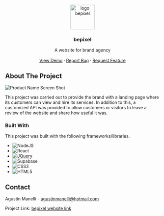 <!-- PROJECT LOGO -->
<br />
<div align="center">
  <a href="https://github.com/othneildrew/Best-README-Template">
    <img src="https://bepixel.vercel.app/static/media/ISOTIPO.9d79e1c3b4db3d8b7defbb6154c25fd2.svg" alt="logo bepixel" width="80" height="80" />
  </a>

  <h3 align="center">bepixel</h3>

  <p align="center">
    A website for brand agency
    <br />
    <br />
    <a href="https://bepixel.vercel.app/">View Demo</a>
    ·
    <a href="https://github.com/AgustinManelli/bepixel/issues">Report Bug</a>
    ·
    <a href="https://github.com/AgustinManelli/bepixel/issues">Request Feature</a>
  </p>
</div>

<!-- ABOUT THE PROJECT -->
## About The Project
![Product Name Screen Shot][product-screenshot]

This project was carried out to provide the brand with a landing page where its customers can view and hire its services. In addition to this, a customized API was provided to allow customers or visitors to leave a review of the website and share how useful it was.

### Built With

This project was built with the following frameworks/libraries.

* ![NodeJS](https://img.shields.io/badge/node.js-6DA55F?style=for-the-badge&logo=node.js&logoColor=white)
* ![React](https://img.shields.io/badge/react-%2320232a.svg?style=for-the-badge&logo=react&logoColor=%2361DAFB)
* [![JQuery][JQuery.com]][JQuery-url]
* ![Supabase](https://img.shields.io/badge/Supabase-3ECF8E?style=for-the-badge&logo=supabase&logoColor=white)
* ![CSS3](https://img.shields.io/badge/css3-%231572B6.svg?style=for-the-badge&logo=css3&logoColor=white)
* ![HTML5](https://img.shields.io/badge/html5-%23E34F26.svg?style=for-the-badge&logo=html5&logoColor=white)

<!-- CONTACT -->
## Contact

Agustín Manelli - agustinmanelli@hotmail.com

Project Link: [bepixel website link](https://bepixel.vercel.app)

<!-- MARKDOWN LINKS & IMAGES -->
[product-screenshot]: https://i.postimg.cc/651xzJDp/Captura-de-pantalla-2023-09-14-102831.png
[JQuery.com]: https://img.shields.io/badge/jQuery-0769AD?style=for-the-badge&logo=jquery&logoColor=white
[JQuery-url]: https://jquery.com 
